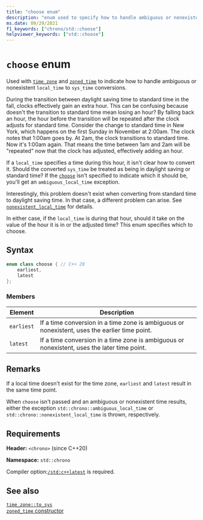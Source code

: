 ```yaml
---
title: "choose enum"
description: "enum used to specify how to handle ambiguous or nonexistent local times when resolving a time in a time zone"
ms.date: 09/29/2021
f1_keywords: ["chrono/std::choose"]
helpviewer_keywords: ["std::choose"]
---
```


# `choose` enum

Used with [`time_zone`](time-zone-class.md) and [`zoned_time`](zoned-time-class.md) to indicate how to handle ambiguous or nonexistent `local_time` to `sys_time` conversions.

During the transition between daylight saving time to standard time in the fall, clocks effectively gain an extra hour. This can be confusing because doesn't the transition to standard time mean losing an hour? By falling back an hour, the hour before the transition will be repeated after the clock adjusts for standard time. Consider the change to standard time in New York, which happens on the first Sunday in November at 2:00am. The clock notes that 1:00am goes by. At 2am, the clock transitions to standard time. Now it's 1:00am again. That means the time between 1am and 2am will be "repeated" now that the clock has adjusted, effectively adding an hour.

If a `local_time` specifies a time during this hour, it isn't clear how to convert it. Should the converted `sys_time` be treated as being in daylight saving or standard time? If the [`choose`](choose-enum.md) isn't specified to indicate which it should be, you'll get an `ambiguous_local_time` exception.

Interestingly, this problem doesn't exist when converting from standard time to daylight saving time. In that case, a different problem can arise. See [`nonexistent_local_time`](nonexistent-local-time) for details.

In either case, if the `local_time` is during that hour, should it take on the value of the hour it is in or the adjusted time? This enum specifies which to choose.

## Syntax

```cpp
enum class choose { // C++ 20
    earliest,
    latest
};
```

### Members

|Element|Description|
|-|-|
| `earliest` | If a time conversion in a time zone is ambiguous or nonexistent, uses the earlier time point. |
| `latest` | If a time conversion in a time zone is ambiguous or nonexistent, uses the later time point.  |

## Remarks

If a local time doesn't exist for the time zone, `earliest` and `latest` result in the same time point.

When `choose` isn't passed and an ambiguous or nonexistent time results, either the exception `std::chrono::ambiguous_local_time` or `std::chrono::nonexistent_local_time` is thrown, respectively.

## Requirements

**Header:** `<chrono>` (since C++20)

**Namespace:** `std::chrono`

Compiler option:[`/std:c++latest`](../build/reference/std-specify-language-standard-version.md) is required.

## See also

[`time_zone::to_sys`](time-zone-class.md#std-chrono-time-zone-to-sys)\
[`zoned_time` constructor](zoned-time-class.md#ctor)